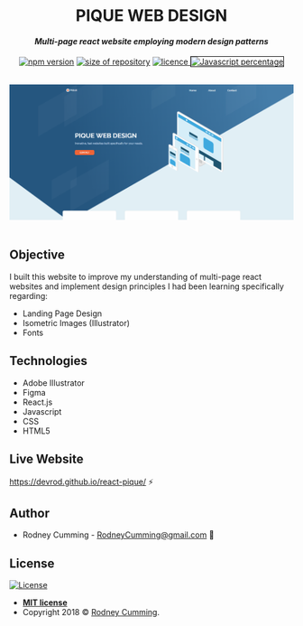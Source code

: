 <div align="center">
 <h1 size="+2">PIQUE WEB DESIGN</h1>
 <h4><i>Multi-page react website employing modern design patterns</i></h4>

 <p align="center">
    <a href="https://www.npmjs.com/package/npm/v/6.4.1" target="_blank"><img
    	alt="npm version"
    	src="https://img.shields.io/badge/npm-6.4.1-brightgreen.svg"></a>
    <a href="#"><img
    	alt="size of repository"
    	src="https://img.shields.io/badge/Size-56.0%20KB-yellowgreen.svg"></a>
    <a href="https://badges.mit-license.org/" target="_blank"><img
    	alt="licence"
    	src="https://img.shields.io/packagist/l/doctrine/orm.svg">
	</a>
    <a href="#" target="_blank"><img
    	alt="Javascript percentage"
    	src="https://img.shields.io/badge/Javascript-67.1%25-yellow.svg"
        style="border: 1px solid black;"
        >
	</a>
</p>
<br>
 <img src="./readme-images/capture.png" width="700" alt="landing page scroll animation">
</div>
<br>

## Objective

I built this website to improve my understanding of multi-page react websites and implement design principles I had been learning specifically regarding:

- Landing Page Design
- Isometric Images (Illustrator)
- Fonts

## Technologies

- Adobe Illustrator
- Figma
- React.js
- Javascript
- CSS
- HTML5

## Live Website

https://devrod.github.io/react-pique/ :zap:

## Author

- Rodney Cumming - RodneyCumming@gmail.com :email:

## License

[![License](https://img.shields.io/packagist/l/doctrine/orm.svg)](http://badges.mit-license.org)

- **[MIT license](http://badges.mit-license.org)**
- Copyright 2018 © <a href="http://fvcproductions.com" target="_blank">Rodney Cumming</a>.
